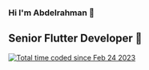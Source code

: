 ### Hi I'm Abdelrahman 👋
## Senior Flutter Developer 👋
<a href="https://wakatime.com/@4c461a58-e8d8-4b08-96be-9166243f268d"><img src="https://wakatime.com/badge/user/4c461a58-e8d8-4b08-96be-9166243f268d.svg" alt="Total time coded since Feb 24 2023" /></a>
<!--
**Abdo73873/Abdo73873** is a ✨ _special_ ✨ repository because its `README.md` (this file) appears on your GitHub profile.

Here are some ideas to get you started:

- 🔭 I’m currently working on ...
- 🌱 I’m currently learning ...
- 👯 I’m looking to collaborate on ...
- 🤔 I’m looking for help with ...
- 💬 Ask me about ...
- 📫 How to reach me: ...
- 😄 Pronouns: ...
- ⚡ Fun fact: ...
-->
